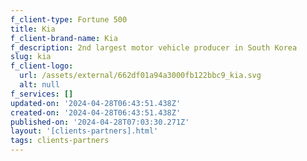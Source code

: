 ```yaml
---
f_client-type: Fortune 500
title: Kia
f_client-brand-name: Kia
f_description: 2nd largest motor vehicle producer in South Korea
slug: kia
f_client-logo:
  url: /assets/external/662df01a94a3000fb122bbc9_kia.svg
  alt: null
f_services: []
updated-on: '2024-04-28T06:43:51.438Z'
created-on: '2024-04-28T06:43:51.438Z'
published-on: '2024-04-28T07:03:30.271Z'
layout: '[clients-partners].html'
tags: clients-partners
---
```



